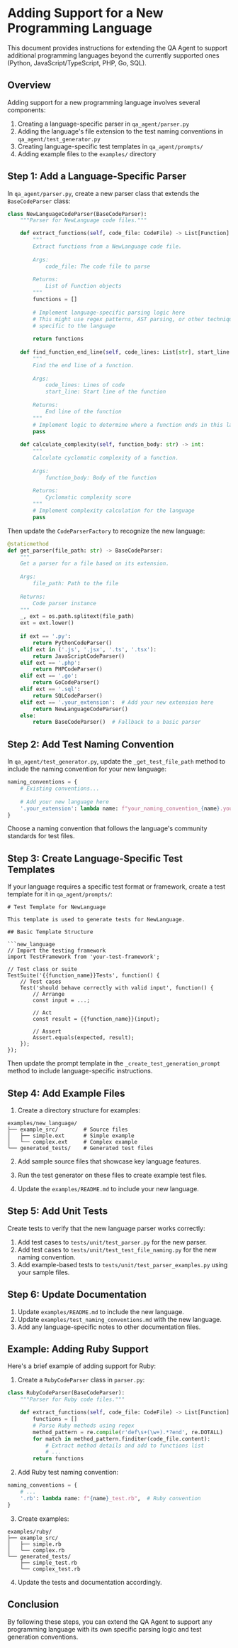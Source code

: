 # Adding Support for a New Programming Language

This document provides instructions for extending the QA Agent to support additional programming languages beyond the currently supported ones (Python, JavaScript/TypeScript, PHP, Go, SQL).

## Overview

Adding support for a new programming language involves several components:

1. Creating a language-specific parser in `qa_agent/parser.py`
2. Adding the language's file extension to the test naming conventions in `qa_agent/test_generator.py`
3. Creating language-specific test templates in `qa_agent/prompts/`
4. Adding example files to the `examples/` directory

## Step 1: Add a Language-Specific Parser

In `qa_agent/parser.py`, create a new parser class that extends the `BaseCodeParser` class:

```python
class NewLanguageCodeParser(BaseCodeParser):
    """Parser for NewLanguage code files."""

    def extract_functions(self, code_file: CodeFile) -> List[Function]:
        """
        Extract functions from a NewLanguage code file.
        
        Args:
            code_file: The code file to parse
            
        Returns:
            List of Function objects
        """
        functions = []
        
        # Implement language-specific parsing logic here
        # This might use regex patterns, AST parsing, or other techniques
        # specific to the language
        
        return functions
        
    def find_function_end_line(self, code_lines: List[str], start_line: int) -> int:
        """
        Find the end line of a function.
        
        Args:
            code_lines: Lines of code
            start_line: Start line of the function
            
        Returns:
            End line of the function
        """
        # Implement logic to determine where a function ends in this language
        pass
        
    def calculate_complexity(self, function_body: str) -> int:
        """
        Calculate cyclomatic complexity of a function.
        
        Args:
            function_body: Body of the function
            
        Returns:
            Cyclomatic complexity score
        """
        # Implement complexity calculation for the language
        pass
```

Then update the `CodeParserFactory` to recognize the new language:

```python
@staticmethod
def get_parser(file_path: str) -> BaseCodeParser:
    """
    Get a parser for a file based on its extension.
    
    Args:
        file_path: Path to the file
        
    Returns:
        Code parser instance
    """
    _, ext = os.path.splitext(file_path)
    ext = ext.lower()
    
    if ext == '.py':
        return PythonCodeParser()
    elif ext in ('.js', '.jsx', '.ts', '.tsx'):
        return JavaScriptCodeParser()
    elif ext == '.php':
        return PHPCodeParser()
    elif ext == '.go':
        return GoCodeParser()
    elif ext == '.sql':
        return SQLCodeParser()
    elif ext == '.your_extension':  # Add your new extension here
        return NewLanguageCodeParser()
    else:
        return BaseCodeParser()  # Fallback to a basic parser
```

## Step 2: Add Test Naming Convention

In `qa_agent/test_generator.py`, update the `_get_test_file_path` method to include the naming convention for your new language:

```python
naming_conventions = {
    # Existing conventions...
    
    # Add your new language here
    '.your_extension': lambda name: f"your_naming_convention_{name}.your_extension",
}
```

Choose a naming convention that follows the language's community standards for test files.

## Step 3: Create Language-Specific Test Templates

If your language requires a specific test format or framework, create a test template for it in `qa_agent/prompts/`:

```
# Test Template for NewLanguage

This template is used to generate tests for NewLanguage.

## Basic Template Structure

```new_language
// Import the testing framework
import TestFramework from 'your-test-framework';

// Test class or suite
TestSuite('{{function_name}}Tests', function() {
    // Test cases
    Test('should behave correctly with valid input', function() {
        // Arrange
        const input = ...;
        
        // Act
        const result = {{function_name}}(input);
        
        // Assert
        Assert.equals(expected, result);
    });
});
```

Then update the prompt template in the `_create_test_generation_prompt` method to include language-specific instructions.

## Step 4: Add Example Files

1. Create a directory structure for examples:

```
examples/new_language/
├── example_src/        # Source files
│   ├── simple.ext      # Simple example
│   └── complex.ext     # Complex example
└── generated_tests/    # Generated test files
```

2. Add sample source files that showcase key language features.

3. Run the test generator on these files to create example test files.

4. Update the `examples/README.md` to include your new language.

## Step 5: Add Unit Tests

Create tests to verify that the new language parser works correctly:

1. Add test cases to `tests/unit/test_parser.py` for the new parser.
2. Add test cases to `tests/unit/test_test_file_naming.py` for the new naming convention.
3. Add example-based tests to `tests/unit/test_parser_examples.py` using your sample files.

## Step 6: Update Documentation

1. Update `examples/README.md` to include the new language.
2. Update `examples/test_naming_conventions.md` with the new language.
3. Add any language-specific notes to other documentation files.

## Example: Adding Ruby Support

Here's a brief example of adding support for Ruby:

1. Create a `RubyCodeParser` class in `parser.py`:

```python
class RubyCodeParser(BaseCodeParser):
    """Parser for Ruby code files."""

    def extract_functions(self, code_file: CodeFile) -> List[Function]:
        functions = []
        # Parse Ruby methods using regex
        method_pattern = re.compile(r'def\s+(\w+).*?end', re.DOTALL)
        for match in method_pattern.finditer(code_file.content):
            # Extract method details and add to functions list
            # ...
        return functions
```

2. Add Ruby test naming convention:

```python
naming_conventions = {
    # ...
    '.rb': lambda name: f"{name}_test.rb",  # Ruby convention
}
```

3. Create examples:

```
examples/ruby/
├── example_src/
│   ├── simple.rb
│   └── complex.rb
└── generated_tests/
    ├── simple_test.rb
    └── complex_test.rb
```

4. Update the tests and documentation accordingly.

## Conclusion

By following these steps, you can extend the QA Agent to support any programming language with its own specific parsing logic and test generation conventions.